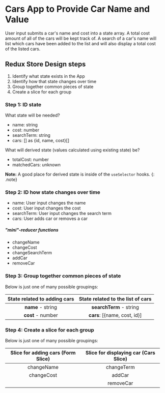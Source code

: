# Cars App to Provide Car Name and Value

User input submits a car's name and cost into a state array. A total cost amount of all of the cars will be
kept track of. A search of a car's name will list which cars have been added to the list and will also display
a total cost of the listed cars.

## Redux Store Design steps

1.  Identify what state exists in the App
2.  Identify how that state changes over time
3.  Group together common pieces of state
4.  Create a slice for each group

### Step 1: ID state

What state will be needed?

-   name: string
-   cost: number
-   searchTerm: string
-   cars: [] as {id, name, cost}[]

What will derived state (values calculated using existing state) be?

-   totalCost: number
-   matchedCars: unknown

**Note:** A good place for derived state is inside of the `useSelector` hooks. {: .note}

### Step 2: ID how state changes over time

-   name: User input changes the name
-   cost: User input changes the cost
-   searchTerm: User input changes the search term
-   cars: User adds car or removes a car

##### "mini"-reducer functions

-   changeName
-   changeCost
-   changeSearchTerm
-   addCar
-   removeCar

### Step 3: Group together common pieces of state

Below is just one of many possible groupings:

| **State related to adding cars** | **State related to the list of cars** |
| :------------------------------: | :-----------------------------------: |
|        **name** - string         |        **searchTerm** - string        |
|        **cost** - number         |     **cars**: [{name, cost, id}]      |

### Step 4: Create a slice for each group

Below is just one of many possible groupings:

| **Slice for adding cars (Form Slice)** | **Slice for displaying car (Cars Slice)** |
| :------------------------------------: | :---------------------------------------: |
|               changeName               |                changeTerm                 |
|               changeCost               |                  addCar                   |
|                                        |                 removeCar                 |
